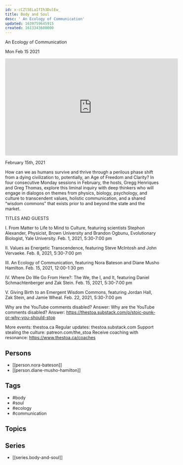 ```yaml
---
id: x-cCZl5ELaIfIh3DulEw_
title: Body and Soul
desc: ' An Ecology of Communication'
updated: 1639759645915
created: 1613343600000
---
```



 An Ecology of Communication

Mon Feb 15 2021

<iframe width="560" height="315" src="https://www.youtube.com/embed/GCfvwYTZ9Oc" title="Body and Soul: An Ecology of Communication w/ Nora Bateson and Diane Musho Hamilton" frameborder="0" allow="accelerometer; autoplay; clipboard-write; encrypted-media; gyroscope; picture-in-picture" allowfullscreen ></iframe>

February 15th, 2021

How can we as humans survive and thrive through a perilous phase shift from a dying civilization to, potentially, an Age of Freedom and Clarity? In four consecutive Monday sessions in February, the hosts, Gregg Henriques and Greg Thomas, explore this liminal inquiry with deep thinkers who will engage in dialogos on themes from physics, biology, psychology, and culture to transcendent values, holistic communication, and a shared “wisdom commons” that exists prior to and beyond the state and the market.

TITLES AND GUESTS

I. From Matter to Life to Mind to Culture, featuring scientists Stephon Alexander, Physicist, Brown University and Brandon Ogbunu, Evolutionary Biologist, Yale University. Feb. 1, 2021, 5:30​-7:00 pm

II. Values as Energetic Transcendence, featuring Steve McIntosh and John Vervaeke. Feb. 8, 2021, 5:30​-7:00 pm

III. An Ecology of Communication, featuring Nora Bateson and Diane Musho Hamilton. Feb. 15, 2021, 12:00​-1:30 pm

IV. Where Do We Go From Here?: The We, the I, and It, featuring Daniel Schmachtenberger and Zak Stein. Feb. 15, 2021, 5:30​-7:00 pm

V. Giving Birth to an Emergent Wisdom Commons, featuring Jordan Hall, Zak Stein, and Jamie Wheal. Feb. 22, 2021, 5:30​-7:00 pm

Why are the YouTube comments disabled? Answer: Why are the YouTube comments disabled? Answer: https://thestoa.substack.com/p/stoic-punk-or-why-you-should-stop

More events: thestoa.ca
Regular updates: thestoa.substack.com
Support stealing the culture: patreon.com/the_stoa
Receive coaching with resonance: https://www.thestoa.ca/coaches

## Persons

- [[person.nora-bateson]]
- [[person.diane-musho-hamilton]]

## Tags

- #body
- #soul
- #ecology
- #communication

## Topics



## Series

- [[series.body-and-soul]]

